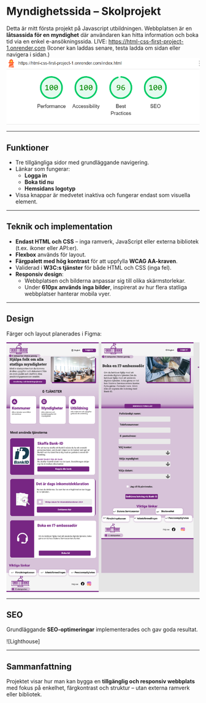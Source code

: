 # Myndighetssida – Skolprojekt

Detta är mitt första projekt på Javascript utbildningen. Webbplatsen är en **låtsassida för en myndighet** där användaren kan hitta information och boka tid via en enkel e-ansökningssida.
LIVE: https://html-css-first-project-1.onrender.com
(Iconer kan laddas senare, testa ladda om sidan eller navigera i sidan.)
![Screenhoot](Screenshoot.png)

---

## Funktioner

- Tre tillgängliga sidor med grundläggande navigering.
- Länkar som fungerar:
  - **Logga in**
  - **Boka tid nu**
  - **Hemsidans logotyp**
- Vissa knappar är medvetet inaktiva och fungerar endast som visuella element.

---

## Teknik och implementation

- **Endast HTML och CSS** – inga ramverk, JavaScript eller externa bibliotek (t.ex. ikoner eller API:er).
- **Flexbox** används för layout.
- **Färgpalett med hög kontrast** för att uppfylla **WCAG AA-kraven**.
- Validerad i **W3C:s tjänster** för både HTML och CSS (inga fel).
- **Responsiv design**:
  - Webbplatsen och bilderna anpassar sig till olika skärmstorlekar.
  - Under **610px används inga bilder**, inspirerat av hur flera statliga webbplatser hanterar mobila vyer.

---

## Design

Färger och layout planerades i Figma:

![Figma-skiss](https://github.com/gozzde09/HTML-CSS-First-project/blob/main/colors%20%26%20skiss/skiss-figma.png)

---

## SEO

Grundläggande **SEO-optimeringar** implementerades och gav goda resultat.

![Lighthouse]

---

## Sammanfattning

Projektet visar hur man kan bygga en **tillgänglig och responsiv webbplats** med fokus på enkelhet, färgkontrast och struktur – utan externa ramverk eller bibliotek.
